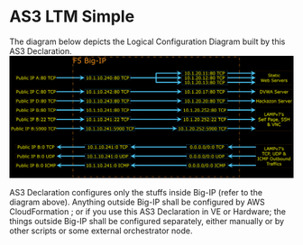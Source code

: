# AS3 LTM Simple








The diagram below depicts the Logical Configuration Diagram built by this AS3 Declaration.
![Logical Configuration Diagram](../Figures/LogicalConfigurationDiagram.png)

AS3 Declaration configures only the stuffs inside Big-IP (refer to the diagram above).
Anything outside Big-IP shall be configured by AWS CloudFormation ; or if you use this AS3 Declaration in VE or Hardware; the things outside Big-IP shall be configured separately, either manually or by other scripts or some external orchestrator node.



